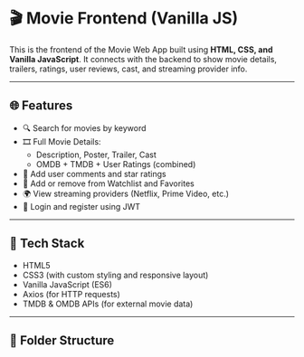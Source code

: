 # 🎬 Movie Frontend (Vanilla JS)

This is the frontend of the Movie Web App built using **HTML, CSS, and Vanilla JavaScript**. It connects with the backend to show movie details, trailers, ratings, user reviews, cast, and streaming provider info.

---

## 🌐 Features

- 🔍 Search for movies by keyword
- 🎞 Full Movie Details:
  - Description, Poster, Trailer, Cast
  - OMDB + TMDB + User Ratings (combined)
- 📝 Add user comments and star ratings
- 💾 Add or remove from Watchlist and Favorites
- 🌍 View streaming providers (Netflix, Prime Video, etc.)
- 🔐 Login and register using JWT

---

## 🧰 Tech Stack

- HTML5
- CSS3 (with custom styling and responsive layout)
- Vanilla JavaScript (ES6)
- Axios (for HTTP requests)
- TMDB & OMDB APIs (for external movie data)

---

## 📁 Folder Structure

